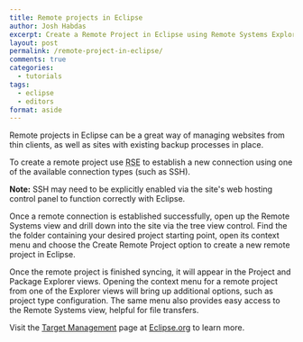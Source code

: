 ```yaml
---
title: Remote projects in Eclipse
author: Josh Habdas
excerpt: Create a Remote Project in Eclipse using Remote Systems Explorer
layout: post
permalink: /remote-project-in-eclipse/
comments: true
categories:
  - tutorials
tags:
  - eclipse
  - editors
format: aside
---
```

Remote projects in Eclipse can be a great way of managing websites from thin clients, as well as sites with existing backup processes in place.

To create a remote project use <abbr title="Remote Systems Explorer">RSE</abbr> to establish a new connection using one of the available connection types (such as SSH).

**Note:** SSH may need to be explicitly enabled via the site's web hosting control panel to function correctly with Eclipse.

Once a remote connection is established successfully, open up the Remote Systems view and drill down into the site via the tree view control. Find the the folder containing your desired project starting point, open its context menu and choose the Create Remote Project option to create a new remote project in Eclipse.

Once the remote project is finished syncing, it will appear in the Project and Package Explorer views. Opening the context menu for a remote project from one of the Explorer views will bring up additional options, such as project type configuration. The same menu also provides easy access to the Remote Systems view, helpful for file transfers.

Visit the [Target Management][1] page at [Eclipse.org][2] to learn more.

[1]: http://www.eclipse.org/tm/
[2]: http://www.eclipse.org/
